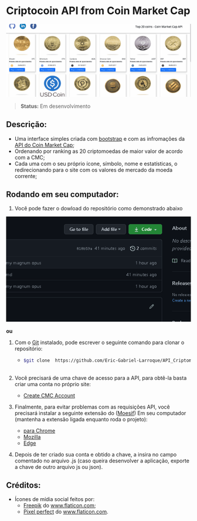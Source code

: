 # Criptocoin API from Coin Market Cap

<center>

![](./img/cmcAPI.gif)

</center>

> **Status:** Em desenvolvimento

## Descrição:

* Uma interface simples criada com  [bootstrap](https://getbootstrap.com/docs/5.1/getting-started/introduction/) e com as infromações da [API do Coin Market Cap](https://coinmarketcap.com/api/);
* Ordenando por ranking as 20 criptomoedas de maior valor de acordo com a CMC;
* Cada uma com o seu próprio ícone, símbolo, nome e estatísticas, o redirecionando para o site com os valores de mercado da moeda corrente;

## Rodando em seu computador:

  1. Você pode fazer o dowload do repositório como demonstrado abaixo

<center>

![](./img/HowToDownloadRepo.gif)

</center>

**ou**

  1. Com o [Git](https://git-scm.com/) instalado, pode escrever o seguinte comando para clonar o repositório:
      - ```bash
        $git clone  https://github.com/Eric-Gabriel-Larroque/API_Criptomoeda_JS.git    
  
  2. Você precisará de uma chave de acesso para a API, para obtê-la basta criar uma conta no próprio site:
     - [Create CMC Account](https://coinmarketcap.com/api/)  
  
  3. Finalmente, para evitar problemas com as requisições API, você precisará instalar a seguinte extensão do ([Moesif](https://www.moesif.com/?int_source=corsextension)) Em seu computador (mantenha a extensão ligada enquanto roda o projeto):
       - [para Chrome](https://chrome.google.com/webstore/detail/moesif-origin-cors-change/digfbfaphojjndkpccljibejjbppifbc)
       - [Mozilla](https://addons.mozilla.org/pt-BR/firefox/addon/moesif-origin-cors-changer1/)
       - [Edge](https://microsoftedge.microsoft.com/addons/detail/cors-unblock/hkjklmhkbkdhlgnnfbbcihcajofmjgbh)
  
  4. Depois de ter criado sua conta e obtido a chave, a insira no campo comentado no arquivo .js (caso queira desenvolver a aplicação, exporte a chave de outro arquivo js ou json).

## Créditos:

- Ícones de mídia social feitos por:
  - <div><a href="https://www.freepik.com" title="Freepik">Freepik</a> do <a href="https://www.flaticon.com/br/" title="Flaticon">www.flaticon.com</a>;</div>
  - <div><a href="https://www.flaticon.com/br/autores/pixel-perfect" title="Pixel perfect">Pixel perfect</a> do <a href="https://www.flaticon.com/br/" title="Flaticon">www.flaticon.com</a>.</div>
